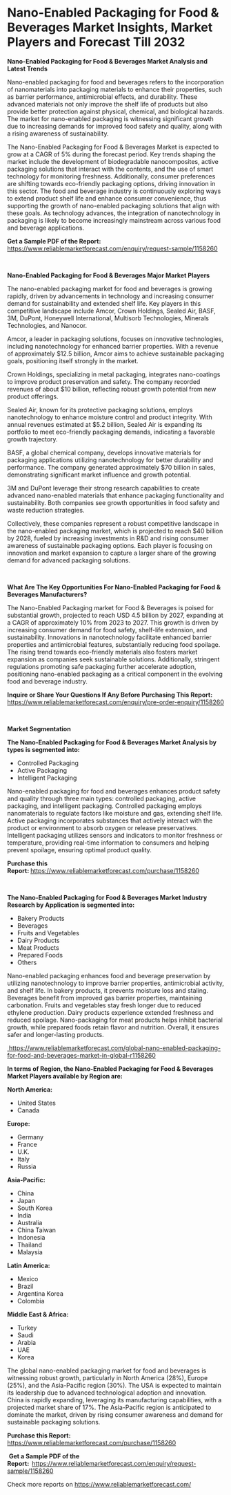 <p><h1>Nano-Enabled Packaging for Food & Beverages Market Insights, Market Players and Forecast Till 2032</h1></p><p><strong>Nano-Enabled Packaging for Food & Beverages Market Analysis and Latest Trends</strong></p>
<p><p>Nano-enabled packaging for food and beverages refers to the incorporation of nanomaterials into packaging materials to enhance their properties, such as barrier performance, antimicrobial effects, and durability. These advanced materials not only improve the shelf life of products but also provide better protection against physical, chemical, and biological hazards. The market for nano-enabled packaging is witnessing significant growth due to increasing demands for improved food safety and quality, along with a rising awareness of sustainability.</p><p>The Nano-Enabled Packaging for Food & Beverages Market is expected to grow at a CAGR of 5% during the forecast period. Key trends shaping the market include the development of biodegradable nanocomposites, active packaging solutions that interact with the contents, and the use of smart technology for monitoring freshness. Additionally, consumer preferences are shifting towards eco-friendly packaging options, driving innovation in this sector. The food and beverage industry is continuously exploring ways to extend product shelf life and enhance consumer convenience, thus supporting the growth of nano-enabled packaging solutions that align with these goals. As technology advances, the integration of nanotechnology in packaging is likely to become increasingly mainstream across various food and beverage applications.</p></p>
<p><strong>Get a Sample PDF of the Report:&nbsp;</strong> <a href="https://www.reliablemarketforecast.com/enquiry/request-sample/1158260?utm_campaign=3433&utm_medium=2&utm_source=Github&utm_content=ia&utm_term=21032025&utm_id=nano-enabled-packaging-for-food-beverages">https://www.reliablemarketforecast.com/enquiry/request-sample/1158260</a></p>
<p>&nbsp;</p>
<p><strong>Nano-Enabled Packaging for Food & Beverages Major Market Players</strong></p>
<p><p>The nano-enabled packaging market for food and beverages is growing rapidly, driven by advancements in technology and increasing consumer demand for sustainability and extended shelf life. Key players in this competitive landscape include Amcor, Crown Holdings, Sealed Air, BASF, 3M, DuPont, Honeywell International, Multisorb Technologies, Minerals Technologies, and Nanocor.</p><p>Amcor, a leader in packaging solutions, focuses on innovative technologies, including nanotechnology for enhanced barrier properties. With a revenue of approximately $12.5 billion, Amcor aims to achieve sustainable packaging goals, positioning itself strongly in the market.</p><p>Crown Holdings, specializing in metal packaging, integrates nano-coatings to improve product preservation and safety. The company recorded revenues of about $10 billion, reflecting robust growth potential from new product offerings.</p><p>Sealed Air, known for its protective packaging solutions, employs nanotechnology to enhance moisture control and product integrity. With annual revenues estimated at $5.2 billion, Sealed Air is expanding its portfolio to meet eco-friendly packaging demands, indicating a favorable growth trajectory.</p><p>BASF, a global chemical company, develops innovative materials for packaging applications utilizing nanotechnology for better durability and performance. The company generated approximately $70 billion in sales, demonstrating significant market influence and growth potential.</p><p>3M and DuPont leverage their strong research capabilities to create advanced nano-enabled materials that enhance packaging functionality and sustainability. Both companies see growth opportunities in food safety and waste reduction strategies.</p><p>Collectively, these companies represent a robust competitive landscape in the nano-enabled packaging market, which is projected to reach $40 billion by 2028, fueled by increasing investments in R&D and rising consumer awareness of sustainable packaging options. Each player is focusing on innovation and market expansion to capture a larger share of the growing demand for advanced packaging solutions.</p></p>
<p>&nbsp;</p>
<p><strong>What Are The Key Opportunities For Nano-Enabled Packaging for Food & Beverages Manufacturers?</strong></p>
<p><p>The Nano-Enabled Packaging market for Food & Beverages is poised for substantial growth, projected to reach USD 4.5 billion by 2027, expanding at a CAGR of approximately 10% from 2023 to 2027. This growth is driven by increasing consumer demand for food safety, shelf-life extension, and sustainability. Innovations in nanotechnology facilitate enhanced barrier properties and antimicrobial features, substantially reducing food spoilage. The rising trend towards eco-friendly materials also fosters market expansion as companies seek sustainable solutions. Additionally, stringent regulations promoting safe packaging further accelerate adoption, positioning nano-enabled packaging as a critical component in the evolving food and beverage industry.</p></p>
<p><strong>Inquire or Share Your Questions If Any Before Purchasing This Report:</strong> <a href="https://www.reliablemarketforecast.com/enquiry/pre-order-enquiry/1158260?utm_campaign=3433&utm_medium=2&utm_source=Github&utm_content=ia&utm_term=21032025&utm_id=nano-enabled-packaging-for-food-beverages">https://www.reliablemarketforecast.com/enquiry/pre-order-enquiry/1158260</a></p>
<p>&nbsp;</p>
<p><strong>Market Segmentation</strong></p>
<p><strong>The Nano-Enabled Packaging for Food & Beverages Market Analysis by types is segmented into:</strong></p>
<p><ul><li>Controlled Packaging</li><li>Active Packaging</li><li>Intelligent Packaging</li></ul></p>
<p><p>Nano-enabled packaging for food and beverages enhances product safety and quality through three main types: controlled packaging, active packaging, and intelligent packaging. Controlled packaging employs nanomaterials to regulate factors like moisture and gas, extending shelf life. Active packaging incorporates substances that actively interact with the product or environment to absorb oxygen or release preservatives. Intelligent packaging utilizes sensors and indicators to monitor freshness or temperature, providing real-time information to consumers and helping prevent spoilage, ensuring optimal product quality.</p></p>
<p><strong>Purchase this Report:&nbsp;</strong><a href="https://www.reliablemarketforecast.com/purchase/1158260?utm_campaign=3433&utm_medium=2&utm_source=Github&utm_content=ia&utm_term=21032025&utm_id=nano-enabled-packaging-for-food-beverages">https://www.reliablemarketforecast.com/purchase/1158260</a></p>
<p>&nbsp;</p>
<p><strong>The Nano-Enabled Packaging for Food & Beverages Market Industry Research by Application is segmented into:</strong></p>
<p><ul><li>Bakery Products</li><li>Beverages</li><li>Fruits and Vegetables</li><li>Dairy Products</li><li>Meat Products</li><li>Prepared Foods</li><li>Others</li></ul></p>
<p><p>Nano-enabled packaging enhances food and beverage preservation by utilizing nanotechnology to improve barrier properties, antimicrobial activity, and shelf life. In bakery products, it prevents moisture loss and staling. Beverages benefit from improved gas barrier properties, maintaining carbonation. Fruits and vegetables stay fresh longer due to reduced ethylene production. Dairy products experience extended freshness and reduced spoilage. Nano-packaging for meat products helps inhibit bacterial growth, while prepared foods retain flavor and nutrition. Overall, it ensures safer and longer-lasting products.</p></p>
<p><a href="https://www.reliablemarketforecast.com/global-nano-enabled-packaging-for-food-and-beverages-market-in-global-r1158260?utm_campaign=3433&utm_medium=2&utm_source=Github&utm_content=ia&utm_term=21032025&utm_id=nano-enabled-packaging-for-food-beverages">&nbsp;https://www.reliablemarketforecast.com/global-nano-enabled-packaging-for-food-and-beverages-market-in-global-r1158260</a></p>
<p><strong>In terms of Region, the Nano-Enabled Packaging for Food & Beverages Market Players available by Region are:</strong></p>
<p>
    <p> <strong> North America: </strong>
        <ul>
            <li>United States</li>
            <li>Canada</li>
        </ul>
        </p> 
    <p> <strong> Europe: </strong>
        <ul>
            <li>Germany</li>
            <li>France</li>
            <li>U.K.</li>
            <li>Italy</li>
            <li>Russia</li>
        </ul>
        </p> 
    <p> <strong> Asia-Pacific: </strong>
        <ul>
            <li>China</li>
            <li>Japan</li>
            <li>South Korea</li>
            <li>India</li>
            <li>Australia</li>
            <li>China Taiwan</li>
            <li>Indonesia</li>
            <li>Thailand</li>
            <li>Malaysia</li>
        </ul>
        </p> 
    <p> <strong> Latin America: </strong>
        <ul>
            <li>Mexico</li>
            <li>Brazil</li>
            <li>Argentina Korea</li>
            <li>Colombia</li>
        </ul>
        </p> 
    <p> <strong> Middle East & Africa: </strong>
        <ul>
            <li>Turkey</li>
            <li>Saudi</li>
            <li>Arabia</li>
            <li>UAE</li>
            <li>Korea</li>
        </ul>
    </p>
    </p>
<p><p>The global nano-enabled packaging market for food and beverages is witnessing robust growth, particularly in North America (28%), Europe (25%), and the Asia-Pacific region (30%). The USA is expected to maintain its leadership due to advanced technological adoption and innovation. China is rapidly expanding, leveraging its manufacturing capabilities, with a projected market share of 17%. The Asia-Pacific region is anticipated to dominate the market, driven by rising consumer awareness and demand for sustainable packaging solutions.</p></p>
<p><strong>Purchase this Report: </strong><a href="https://www.reliablemarketforecast.com/purchase/1158260?utm_campaign=3433&utm_medium=2&utm_source=Github&utm_content=ia&utm_term=21032025&utm_id=nano-enabled-packaging-for-food-beverages">https://www.reliablemarketforecast.com/purchase/1158260</a></p>
<p>&nbsp;<strong>Get a Sample PDF of the Report:&nbsp;&nbsp;</strong><a href="https://www.reliablemarketforecast.com/enquiry/request-sample/1158260?utm_campaign=3433&utm_medium=2&utm_source=Github&utm_content=ia&utm_term=21032025&utm_id=nano-enabled-packaging-for-food-beverages">https://www.reliablemarketforecast.com/enquiry/request-sample/1158260</a></p>
<p><strong></strong></p>
<p>Check more reports on <a href="https://www.reliablemarketforecast.com/?utm_campaign=3433&utm_medium=2&utm_source=Github&utm_content=ia&utm_term=21032025&utm_id=nano-enabled-packaging-for-food-beverages">https://www.reliablemarketforecast.com/</a></p>